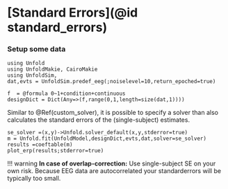 # [Standard Errors](@id standard_errors)

### Setup some data

```@Example main
using Unfold
using UnfoldMakie, CairoMakie
using UnfoldSim,
dat,evts = UnfoldSim.predef_eeg(;noiselevel=10,return_epoched=true)

f  = @formula 0~1+condition+continuous
designDict = Dict(Any=>(f,range(0,1,length=size(dat,1))))

```

Similar to @Ref(custom_solver), it is possible to specify a solver than also calculates the standard errors of the (single-subject) estimates.

```@Example main
se_solver =(x,y)->Unfold.solver_default(x,y,stderror=true)
m = Unfold.fit(UnfoldModel,designDict,evts,dat,solver=se_solver)
results =coeftable(m)
plot_erp(results;stderror=true)
```
!!! warning
    **In case of overlap-correction:** Use single-subject SE on your own risk. Because EEG data are autocorrelated your standarderrors will be typically too small.

